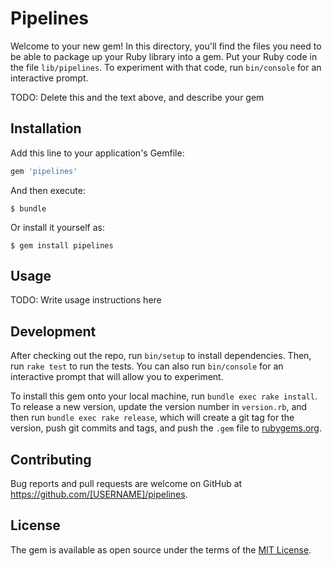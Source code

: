 # Pipelines

Welcome to your new gem! In this directory, you'll find the files you need to be able to package up your Ruby library into a gem. Put your Ruby code in the file `lib/pipelines`. To experiment with that code, run `bin/console` for an interactive prompt.

TODO: Delete this and the text above, and describe your gem

## Installation

Add this line to your application's Gemfile:

```ruby
gem 'pipelines'
```

And then execute:

    $ bundle

Or install it yourself as:

    $ gem install pipelines

## Usage

TODO: Write usage instructions here

## Development

After checking out the repo, run `bin/setup` to install dependencies. Then, run `rake test` to run the tests. You can also run `bin/console` for an interactive prompt that will allow you to experiment.

To install this gem onto your local machine, run `bundle exec rake install`. To release a new version, update the version number in `version.rb`, and then run `bundle exec rake release`, which will create a git tag for the version, push git commits and tags, and push the `.gem` file to [rubygems.org](https://rubygems.org).

## Contributing

Bug reports and pull requests are welcome on GitHub at https://github.com/[USERNAME]/pipelines.

## License

The gem is available as open source under the terms of the [MIT License](https://opensource.org/licenses/MIT).
